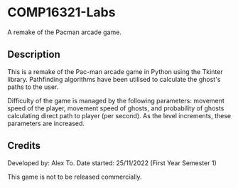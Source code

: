 # COMP16321-Labs

A remake of the Pacman arcade game.

## Description
This is a remake of the Pac-man arcade game in Python using the Tkinter library. Pathfinding algorithms have been utilised to calculate the ghost's paths to the user.

Difficulty of the game is managed by the following parameters: movement speed of the player, movement speed of ghosts, and probability of ghosts calculating direct path to player (per second). As the level increments, these parameters are increased.

## Credits
Developed by: Alex To.
Date started: 25/11/2022 (First Year Semester 1)

This game is not to be released commercially.
